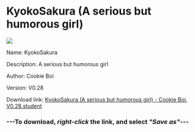 # KyokoSakura (A serious but humorous girl)

<img src = "https://raw.githubusercontent.com/Arbiter1223/Koukou-Gurashi-Custom-Students/master/Students/Files/KyokoSakura%20(A%20serious%20but%20humorous%20girl).png">

Name: KyokoSakura

Description: A serious but humorous girl

Author: Cookie Boi

Version: V0.28

Download link: <a href="https://raw.githubusercontent.com/Arbiter1223/Koukou-Gurashi-Custom-Students/master/Students/Files/KyokoSakura%20(A%20serious%20but%20humorous%20girl)%20-%20Cookie%20Boi%2C%20V0.28.student">KyokoSakura (A serious but humorous girl) - Cookie Boi, V0.28.student</a>

### ---**To download, _right-click_ the link, and select _"Save as"_**---

